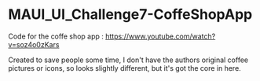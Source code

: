 # MAUI_UI_Challenge7-CoffeShopApp
Code for the coffe shop app : https://www.youtube.com/watch?v=soz4o0zKars

Created to save people some time, I don't have  the authors original coffee pictures or icons, so looks slightly different, but it's got the core in here.
